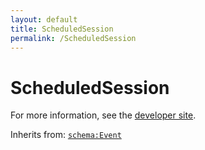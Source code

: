 ```yaml
---
layout: default
title: ScheduledSession
permalink: /ScheduledSession
---
```


# ScheduledSession


For more information, see the [developer site](https://developer.openactive.io/data-model/types/scheduledsession).

Inherits from: [`schema:Event`](https://schema.org/Event)
